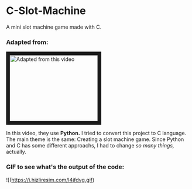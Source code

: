 # C-Slot-Machine

A mini slot machine game made with C.

### Adapted from:
<a href="http://www.youtube.com/watch?feature=player_embedded&v=th4OBktqK1I" target="_blank"><img src="http://img.youtube.com/vi/th4OBktqK1I/0.jpg" alt="Adapted from this video" width="240" height="180" border="10" /></a>

In this video, they use **Python.** I tried to convert this project to C language. The main theme is the same: Creating a slot machine game. Since Python and C has some different approachs, I had to change _so many things,_ actually.

### GIF to see what's the output of the code:
![(https://i.hizliresim.com/l4jfdvg.gif)

